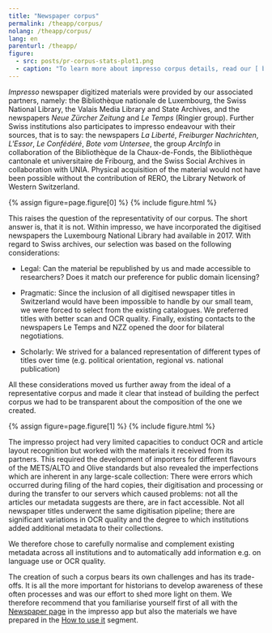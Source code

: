 ```yaml
---
title: "Newspaper corpus"
permalink: /theapp/corpus/
nolang: /theapp/corpus/
lang: en
parenturl: /theapp/
figure:
  - src: posts/pr-corpus-stats-plot1.png
  - caption: "To learn more about impresso corpus details, read our [ blog post on the latest corpus release (https://impresso-project.ch/news/2020/01/23/state-corpus-january2020.html)"
---
```


*Impresso* newspaper digitized materials were provided by our associated partners, namely: the Bibliothèque nationale de Luxembourg, the Swiss National Library, the Valais Media Library and State Archives, and the newspapers *Neue Zürcher Zeitung* and *Le Temps* (Ringier group). Further Swiss institutions also participates to impresso endeavour with their sources, that is to say: the newspapers *La Liberté*, *Freiburger Nachrichten*, *L'Essor*, *Le Confédéré*, *Bote vom Untersee*, the group *ArcInfo* in collaboration of the Bibliothèque de la Chaux-de-Fonds, the Bibliothèque cantonale et universitaire de Fribourg, and the Swiss Social Archives in collaboration with UNIA. Physical acquisition of the material would not have been possible without the contribution of RERO, the Library Network of Western Switzerland. 

  <!--In the final stages of the project we have added smaller subsets of collections of new partners such as the National Library of France, the British Library and the Chronicling America project. We take the opportunity here to thank all these partners for their support and contributions.-->


{% assign figure=page.figure[0] %}
{% include figure.html %}

This raises the question of the representativity of our corpus. The short answer is, that it is not. Within impresso, we have incorporated the digitised newspapers the Luxembourg National Library had available in 2017. With regard to Swiss archives, our selection was based on the following considerations:

- Legal: Can the material be republished by us and made accessible to researchers? Does it match our preference for public domain licensing?

- Pragmatic: Since the inclusion of all digitised newspaper titles in Switzerland would have been impossible to handle by our small team, we were forced to select from the existing catalogues. We preferred titles with better scan and OCR quality. Finally, existing contacts to the newspapers Le Temps and NZZ opened the door for bilateral negotiations.

- Scholarly: We strived for a balanced representation of different types of titles over time (e.g. political orientation, regional vs. national publication)

All these considerations moved us further away from the ideal of a representative corpus and made it clear that instead of building the perfect corpus we had to be transparent about the composition of the one we created.

{% assign figure=page.figure[1] %}
{% include figure.html %}

The impresso project had very limited capacities to conduct OCR and article layout recognition but worked with the materials it received from its partners. This required the development of importers for different flavours of the METS/ALTO and Olive standards but also revealed the imperfections which are inherent in any large-scale collection: There were errors which occurred during filing of the hard copies, their digitisation and processing or during the transfer to our servers which caused problems: not all the articles our metadata suggests are there, are in fact accessible. Not all newspaper titles underwent the same digitisation pipeline; there are significant variations in OCR quality and the degree to which institutions added additional metadata to their collections.

We therefore chose to carefully normalise and complement existing metadata across all institutions and to automatically add information e.g. on language use or OCR quality.

The creation of such a corpus bears its own challenges and has its trade-offs. It is all the more important for historians to develop awareness of these often processes and was our effort to shed more light on them. We therefore recommend that you familiarise yourself first of all with the [Newspaper page](https://impresso-project.ch/app/newspapers/) in the impresso app but also the materials we have prepared in the [How to use it](https://impresso-project.ch/theapp/usage/) segment.
